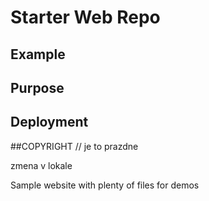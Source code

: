 # Starter Web Repo

## Example

## Purpose

## Deployment


##COPYRIGHT
// je to prazdne	

zmena v lokale	 

Sample website with plenty of files for demos